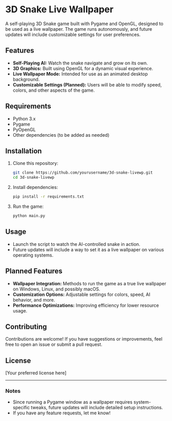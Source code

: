 # 3D Snake Live Wallpaper

A self-playing 3D Snake game built with Pygame and OpenGL, designed to be used as a live wallpaper. The game runs autonomously, and future updates will include customizable settings for user preferences.

## Features
- **Self-Playing AI:** Watch the snake navigate and grow on its own.
- **3D Graphics:** Built using OpenGL for a dynamic visual experience.
- **Live Wallpaper Mode:** Intended for use as an animated desktop background.
- **Customizable Settings (Planned):** Users will be able to modify speed, colors, and other aspects of the game.

## Requirements
- Python 3.x
- Pygame
- PyOpenGL
- Other dependencies (to be added as needed)

## Installation
1. Clone this repository:
   ```sh
   git clone https://github.com/yourusername/3d-snake-livewp.git
   cd 3d-snake-livewp
   ```
2. Install dependencies:
   ```sh
   pip install -r requirements.txt
   ```
3. Run the game:
   ```sh
   python main.py
   ```

## Usage
- Launch the script to watch the AI-controlled snake in action.
- Future updates will include a way to set it as a live wallpaper on various operating systems.

## Planned Features
- **Wallpaper Integration:** Methods to run the game as a true live wallpaper on Windows, Linux, and possibly macOS.
- **Customization Options:** Adjustable settings for colors, speed, AI behavior, and more.
- **Performance Optimizations:** Improving efficiency for lower resource usage.

## Contributing
Contributions are welcome! If you have suggestions or improvements, feel free to open an issue or submit a pull request.

## License
[Your preferred license here]

---

### Notes
- Since running a Pygame window as a wallpaper requires system-specific tweaks, future updates will include detailed setup instructions.
- If you have any feature requests, let me know!

